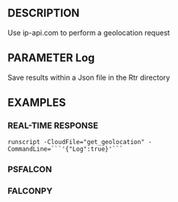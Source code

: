 ## DESCRIPTION
Use ip-api.com to perform a geolocation request

## PARAMETER Log
Save results within a Json file in the Rtr directory

## EXAMPLES

### REAL-TIME RESPONSE
```
runscript -CloudFile="get_geolocation" -CommandLine=```'{"Log":true}'```
```
### PSFALCON

### FALCONPY
